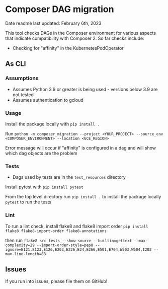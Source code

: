 # Composer DAG migration
Date readme last updated: February 6th, 2023

This tool checks DAGs in the Composer environment for various aspects that indicate compatibility with Composer 2. So far checks include:

- Checking for "affinity" in the KubernetesPodOperator

## As CLI
### Assumptions
* Assumes Python 3.9 or greater is being used - versions below 3.9 are not tested
* Assumes authentication to gcloud

### Usage
Install the package locally with
`pip install .`

Run `python -m composer_migration --project <YOUR_PROJECT> --source_env <COMPOSER_ENVIRONMENT> --location <GCE_REGION>`

Error message will occur if "affinity" is configured in a dag and will show which dag objects are the problem



### Tests
* Dags used by tests are in the `test_resources` directory

Install pytest with `pip install pytest`


From the top level directory run
`pip install .` to install the package locally
`pytest` to run the tests

### Lint
To run a lint check, install flake8 and flake8 import order
`pip install flake8 flake8-import-order flake8-annotations`

then run 
`flake8 src tests --show-source --builtin=gettext --max-complexity=29 --import-order-style=pep8 --ignore=E121,E123,E126,E203,E226,E24,E266,E501,E704,W503,W504,I202 --max-line-length=88`


## Issues
If you run into issues, please file them on GitHub!
